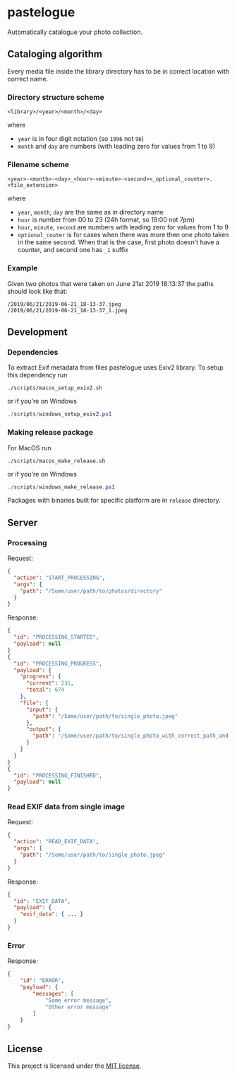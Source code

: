 # pastelogue
Automatically catalogue your photo collection.

## Cataloging algorithm
Every media file inside the library directory has to be in correct location with correct name.

### Directory structure scheme
```
<library>/<year>/<month>/<day>
```
where
- `year` is in four digit notation (so `1996` not `96`)
- `month` and `day` are numbers (with leading zero for values from 1 to 9)

### Filename scheme
```
<year>-<month>-<day>_<hour>-<minute>-<second><_optional_counter>.<file_extension>
```
where
- `year`, `month`, `day` are the same as in directory name
- `hour` is number from 00 to 23 (24h format, so 19:00 not 7pm)
- `hour`, `minute`, `second` are numbers with leading zero for values from 1 to 9
- `optional_couter` is for cases when there was more then one photo taken in the same second. When that is the case, first photo doesn't have a counter, and second one has `_1` suffix

### Example
Given two photos that were taken on June 21st 2019 18:13:37 the paths should look like that:
```
/2019/06/21/2019-06-21_18-13-37.jpeg
/2019/06/21/2019-06-21_18-13-37_1.jpeg
```

## Development
### Dependencies
To extract Exif metadata from files pastelogue uses Exiv2 library. To setup this dependency run
```shell
./scripts/macos_setup_exiv2.sh
```
or if you're on Windows
```powershell
./scripts/windows_setup_exiv2.ps1
```

### Making release package
For MacOS run
```shell
./scripts/macos_make_release.sh
```
or if you're on Windows
```powershell
./scripts/windows_make_release.ps1
```

Packages with binaries built for specific platform are in `release` directory.

## Server
### Processing
Request:
```json
{
  "action": "START_PROCESSING",
  "args": {
    "path": "/Some/user/path/to/photos/directory"
  }
}
```

Response:
```json
{
  "id": "PROCESSING_STARTED",
  "payload": null
}
{
  "id": "PROCESSING_PROGRESS",
  "payload": {
    "progress": {
      "current": 231,
      "total": 674
    },
    "file": {
      "input": {
        "path": "/Some/user/path/to/single_photo.jpeg"
      },
      "output": {
        "path": "/Some/user/path/to/single_photo_with_correct_path_and_name.jpeg"
      }
    }
  }
}
{
  "id": "PROCESSING_FINISHED",
  "payload": null
}
```

### Read EXIF data from single image
Request:
```json
{
  "action": "READ_EXIF_DATA",
  "args": {
    "path": "/Some/user/path/to/single_photo.jpeg"
  }
}
```

Response:
```json
{
  "id": "EXIF_DATA",
  "payload": {
    "exif_data": { ... }
  }
}
```

### Error
Response:
```json
{
    "id": "ERROR",
    "payload": {
        "messages": [
            "Some error message",
            "Other error message"
        ]
    }
}
```

## License
This project is licensed under the [MIT license](LICENSE).
